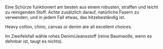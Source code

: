 
Eine Schürze funktioniert am besten aus einem robusten, straffen und leicht zu reinigenden Stoff. Achte zusätzlich darauf, natürliche Fasern zu verwenden, und in jedem Fall etwas, das hitzebeständig ist.

Heavy cotton, chino, canvas or denim are all excellent choices.

Im Zweifelsfall wähle rohes Denim/Jeansstoff (reine Baumwolle, wenn es dehnbar ist, taugt es nichts).
